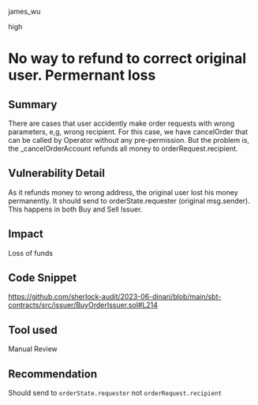 james_wu

high

# No way to refund to correct original user. Permernant loss

## Summary

There are cases that user accidently make order requests with wrong parameters, e,g, wrong recipient.
For this case, we have cancelOrder that can be called by Operator without any pre-permission.
But the problem is, the _cancelOrderAccount refunds all money to orderRequest.recipient.

## Vulnerability Detail
As it refunds money to wrong address, the original user lost his money permanently.
It should send to orderState.requester (original msg.sender).
This happens in both Buy and Sell Issuer.

## Impact
Loss of funds

## Code Snippet
https://github.com/sherlock-audit/2023-06-dinari/blob/main/sbt-contracts/src/issuer/BuyOrderIssuer.sol#L214

## Tool used
Manual Review

## Recommendation
Should send to `orderState.requester` not `orderRequest.recipient`
